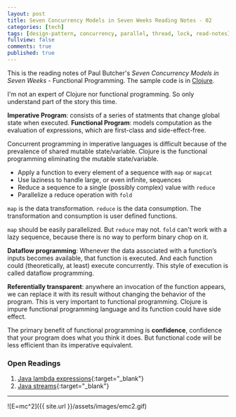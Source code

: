```yaml
---
layout: post
title: Seven Concurrency Models in Seven Weeks Reading Notes - 02
categories: [tech]
tags: [design-pattern, concurrency, parallel, thread, lock, read-notes]
fullview: false
comments: true
published: true
---
```


This is the reading notes of Paul Butcher's *Seven Concurrency Models in Seven Weeks* - Functional Programming. The sample code is in [Clojure](http://clojure.org).

I'm not an expert of Clojure nor functional programming. So only understand part of the story this time.

**Imperative Program**: consists of a series of statments that change global state when executed.
**Functional Program**: models computation as the evaluation of expressions, which are first-class and side-effect-free.

Concurrent programming in imperative languages is difficult because of the prevalence of shared mutable state/variable. Clojure is the functional programming eliminating the mutable state/variable. 
* Apply a function to every element of a sequence with `map` or `mapcat`
* Use laziness to handle large, or even infinite, sequences
* Reduce a sequence to a single (possibly complex) value with `reduce`
* Parallelize a reduce operation with `fold`

`map` is the data transformation. `reduce` is the data consumption. The transformation and consumption is user defined functions.

`map` should be easily parallelized. But `reduce` may not. `fold` can't work with a lazy sequence, because there is no way to perform binary chop on it.

**Dataflow programming**: Whenever the data associated with a function’s inputs becomes available, that function is executed. And each function could (theoretically, at least) execute concurrently. This style of execution is called dataflow programming.

**Referentially transparent**: anywhere an invocation of the function appears, we can replace it with its result without changing the behavior of the program. This is very important to functional programming. Clojure is impure functional programming language and its function could have side effect.

The primary benefit of functional programming is **confidence**, confidence that your program does what you think it does. But functional code will be less efficient than its imperative equivalent.

### Open Readings
1. [Java lambda expressions](http://docs.oracle.com/javase/tutorial/java/javaOO/lambdaexpressions.html){:target="_blank"}
2. [Java streams](http://docs.oracle.com/javase/tutorial/collections/streams/index.html){:target="_blank"}

---
![E=mc^2]({{ site.url }}/assets/images/emc2.gif)